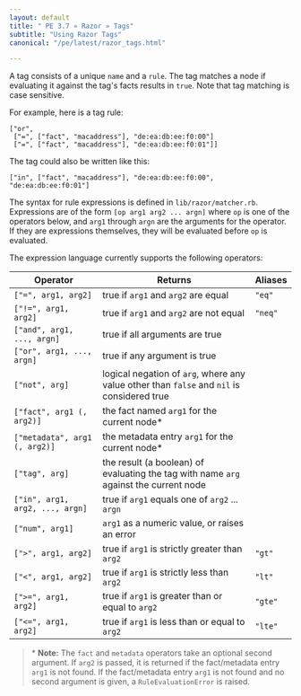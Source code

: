 ```yaml
---
layout: default
title: " PE 3.7 » Razor » Tags"
subtitle: "Using Razor Tags"
canonical: "/pe/latest/razor_tags.html"

---
```


A tag consists of a unique `name` and a `rule`. The tag matches a node if evaluating it against the tag's facts results in `true`. Note that tag matching is case sensitive.

For example, here is a tag rule:

    ["or",
     ["=", ["fact", "macaddress"], "de:ea:db:ee:f0:00"]
     ["=", ["fact", "macaddress"], "de:ea:db:ee:f0:01"]]

The tag could also be written like this:

    ["in", ["fact", "macaddress"], "de:ea:db:ee:f0:00", "de:ea:db:ee:f0:01"]

The syntax for rule expressions is defined in `lib/razor/matcher.rb`. Expressions are of the form `[op arg1 arg2 ... argn]` where `op` is one of the operators below, and `arg1` through `argn` are the arguments for the operator. If they are expressions themselves, they will be evaluated before `op` is evaluated.

The expression language currently supports the following operators:


Operator                       |Returns                                          |Aliases
-------------------------------|-------------------------------------------------|-------
`["=", arg1, arg2]`            |true if `arg1` and `arg2` are equal |`"eq"`
`["!=", arg1, arg2]`            |true if `arg1` and `arg2` are not equal |`"neq"`
`["and", arg1, ..., argn]`     |true if all arguments are true|
`["or", arg1, ..., argn]`      |true if any argument is true|
`["not", arg]`                 |logical negation of `arg`, where any value other than `false` and `nil` is considered true|
`["fact", arg1 (, arg2)]`      |the fact named `arg1` for the current node* |
`["metadata", arg1 (, arg2)]`  |the metadata entry `arg1` for the current node* |
`["tag", arg]`                 |the result (a boolean) of evaluating the tag with name `arg` against the current node|
`["in", arg1, arg2, ..., argn]`|true if `arg1` equals one of `arg2` ... `argn`  |
`["num", arg1]`                |`arg1` as a numeric value, or raises an error  |
`[">", arg1, arg2]`            |true if `arg1` is strictly greater than `arg2` |`"gt"`
`["<", arg1, arg2]`            |true if `arg1` is strictly less than `arg2`    |`"lt"`
`[">=", arg1, arg2]`           |true if `arg1` is greater than or equal to `arg2`|`"gte"`
`["<=", arg1, arg2]`           |true if `arg1` is less than or equal to `arg2`   |`"lte"`



>\* **Note:**  The `fact` and `metadata` operators take an optional second argument. If `arg2` is passed, it is returned if the fact/metadata entry  `arg1` is not found. If the fact/metadata entry `arg1` is not found and no second argument is given, a `RuleEvaluationError` is raised.
